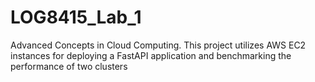 # LOG8415_Lab_1
Advanced Concepts in Cloud Computing. This project utilizes AWS EC2 instances for deploying a FastAPI application and benchmarking the performance of two clusters
